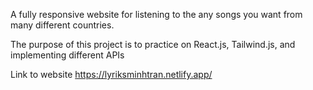 A fully responsive website for listening to the any songs you want from many different countries.

The purpose of this project is to practice on React.js, Tailwind.js, and implementing different APIs

Link to website https://lyriksminhtran.netlify.app/
